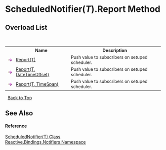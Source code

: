 # ScheduledNotifier(*T*).Report Method 
 


## Overload List
&nbsp;<table><tr><th></th><th>Name</th><th>Description</th></tr><tr><td>![Public method](media/pubmethod.gif "Public method")</td><td><a href="c4705d0e-bf1a-e14e-8979-1bd08518e1e1">Report(T)</a></td><td>
Push value to subscribers on setuped scheduler.</td></tr><tr><td>![Public method](media/pubmethod.gif "Public method")</td><td><a href="b2e7d441-80db-3290-8ec8-dc39a2168594">Report(T, DateTimeOffset)</a></td><td>
Push value to subscribers on setuped scheduler.</td></tr><tr><td>![Public method](media/pubmethod.gif "Public method")</td><td><a href="6b66f44d-62c5-5e2a-0bbe-ffad44d16fbc">Report(T, TimeSpan)</a></td><td>
Push value to subscribers on setuped scheduler.</td></tr></table>&nbsp;
<a href="#schedulednotifier(*t*).report-method">Back to Top</a>

## See Also


#### Reference
<a href="96340c3e-5fca-1978-55d9-bbd75afa3b1a">ScheduledNotifier(T) Class</a><br /><a href="85d6a4d9-378c-3a5c-c6f0-5aaea99aa56b">Reactive.Bindings.Notifiers Namespace</a><br />